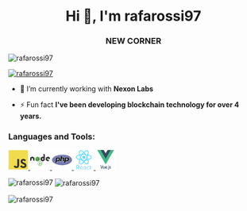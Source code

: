 <h1 align="center">Hi 👋, I'm rafarossi97</h1>
<h3 align="center">NEW CORNER</h3>

<p align="left"> <img src="https://komarev.com/ghpvc/?username=rafarossi97&label=Profile%20views&color=0e75b6&style=flat" alt="rafarossi97" /> </p>

<p align="left"> <a href="https://github.com/ryo-ma/github-profile-trophy"><img src="https://github-profile-trophy.vercel.app/?username=rafarossi97" alt="rafarossi97" /></a> </p>

- 🌱 I’m currently working with **Nexon Labs**

- ⚡ Fun fact **I've been developing blockchain technology for over 4 years.**

<p align="left">
</p>

<h3 align="left">Languages and Tools:</h3>
<p align="left"> <a href="https://developer.mozilla.org/en-US/docs/Web/JavaScript" target="_blank" rel="noreferrer"> <img src="https://raw.githubusercontent.com/devicons/devicon/master/icons/javascript/javascript-original.svg" alt="javascript" width="40" height="40"/> </a> <a href="https://nodejs.org" target="_blank" rel="noreferrer"> <img src="https://raw.githubusercontent.com/devicons/devicon/master/icons/nodejs/nodejs-original-wordmark.svg" alt="nodejs" width="40" height="40"/> </a> <a href="https://www.php.net" target="_blank" rel="noreferrer"> <img src="https://raw.githubusercontent.com/devicons/devicon/master/icons/php/php-original.svg" alt="php" width="40" height="40"/> </a> <a href="https://reactjs.org/" target="_blank" rel="noreferrer"> <img src="https://raw.githubusercontent.com/devicons/devicon/master/icons/react/react-original-wordmark.svg" alt="react" width="40" height="40"/> </a> <a href="https://vuejs.org/" target="_blank" rel="noreferrer"> <img src="https://raw.githubusercontent.com/devicons/devicon/master/icons/vuejs/vuejs-original-wordmark.svg" alt="vuejs" width="40" height="40"/> </a> </p>

<p><img align="left" src="https://github-readme-stats.vercel.app/api/top-langs?username=rafarossi97&show_icons=true&locale=en&layout=compact" alt="rafarossi97" /></p>

<p>&nbsp;<img align="center" src="https://github-readme-stats.vercel.app/api?username=rafarossi97&show_icons=true&locale=en" alt="rafarossi97" /></p>

<p><img align="center" src="https://github-readme-streak-stats.herokuapp.com/?user=rafarossi97&" alt="rafarossi97" /></p>
